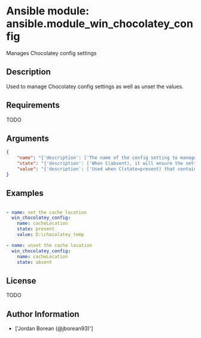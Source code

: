 # Ansible module: ansible.module_win_chocolatey_config


Manages Chocolatey config settings

## Description

Used to manage Chocolatey config settings as well as unset the values.

## Requirements

TODO

## Arguments

``` json
{
    "name": "{'description': ['The name of the config setting to manage.', 'See U(https://chocolatey.org/docs/chocolatey-configuration) for a list of valid configuration settings that can be changed.', 'Any config values that contain encrypted values like a password are not idempotent as the plaintext value cannot be read.'], 'required': True}",
    "state": "{'description': ['When C(absent), it will ensure the setting is unset or blank.', 'When C(present), it will ensure the setting is set to the value of I(value).'], 'choices': ['absent', 'present'], 'default': 'present'}",
    "value": "{'description': ['Used when C(state=present) that contains the value to set for the config setting.', 'Cannot be null or an empty string, use C(state=absent) to unset a config value instead.']}",
}
```

## Examples


``` yaml

- name: set the cache location
  win_chocolatey_config:
    name: cacheLocation
    state: present
    value: D:\chocolatey_temp

- name: unset the cache location
  win_chocolatey_config:
    name: cacheLocation
    state: absent

```

## License

TODO

## Author Information
  - ['Jordan Borean (@jborean93)']
